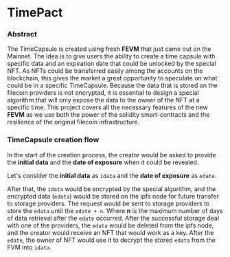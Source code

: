 # TimePact
### Abstract
The TimeCapsule is created using fresh **FEVM** that just came out on the Mainnet. The idea is to give users the ability to create a time capsule with specific data and an expiration date that could be unlocked by the special NFT. As NFTs could be transferred easily among the accounts on the blockchain, this gives the market a great opportunity to speculate on what could be in a specific TimeCapsule. Because the data that is stored on the filecoin providers is not encrypted, it is essential to design a special algorithm that will only expose the data to the owner of the NFT at a specific time. This project covers all the necessary features of the new **FEVM** as we use both the power of the solidity smart-contracts and the resilience of the original filecoin infrastructure.

### TimeCapsule creation flow
In the start of the creation process, the creator would be asked to provide the **initial data** and the **date of exposure** when it could be revealed. 

Let's consider the **initial data** as `idata` and the **date of exposure** as `edate`.

After that, the `idata` would be encrypted by the special algorithm, and the encrypted data (`edata`) would be stored on the ipfs node for future transfer to storage providers. The request would be sent to storage providers to store the `edata` until the `edate + n`. Where **n** is the maximum number of days of data retrieval after the `edate` occurred. After the successful storage deal with one of the providers, the `edata` would be deleted from the ipfs node, and the creator would receive an NFT that would work as a key. After the `edate`, the owner of NFT would use it to decrypt the stored `edata` from the FVM into `idata`.
